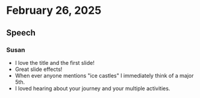 # February 26, 2025

## Speech

### Susan

- I love the title and the first slide!
- Great slide effects!
- When ever anyone mentions "ice castles" I immediately think of a major 5th.
- I loved hearing about your journey and your multiple activities.

